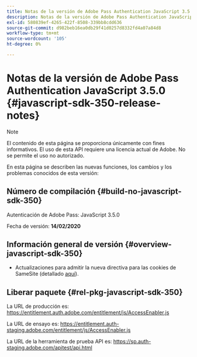 ```yaml
---
title: Notas de la versión de Adobe Pass Authentication JavaScript 3.5.0
description: Notas de la versión de Adobe Pass Authentication JavaScript 3.5.0
exl-id: 580839ef-4265-422f-8508-339bb8cdd636
source-git-commit: d982beb16ea0db29f41d0257d8332fd4a07a84d8
workflow-type: tm+mt
source-wordcount: '105'
ht-degree: 0%

---
```


# Notas de la versión de Adobe Pass Authentication JavaScript 3.5.0 {#javascript-sdk-350-release-notes}

>[!NOTE]
>
>El contenido de esta página se proporciona únicamente con fines informativos. El uso de esta API requiere una licencia actual de Adobe. No se permite el uso no autorizado.

En esta página se describen las nuevas funciones, los cambios y los problemas conocidos de esta versión:

## Número de compilación {#build-no-javascript-sdk-350}

Autenticación de Adobe Pass: JavaScript 3.5.0

Fecha de versión: **14/02/2020**


## Información general de versión {#overview-javascript-sdk-350}

* Actualizaciones para admitir la nueva directiva para las cookies de SameSite (detallado [aquí](https://datatracker.ietf.org/doc/html/draft-ietf-httpbis-cookie-same-site-00)).


## Liberar paquete {#rel-pkg-javascript-sdk-350}

La URL de producción es: https://entitlement.auth.adobe.com/entitlement/js/AccessEnabler.js

La URL de ensayo es: https://entitlement.auth-staging.adobe.com/entitlement/js/AccessEnabler.js

La URL de la herramienta de prueba API es: https://sp.auth-staging.adobe.com/apitest/api.html
